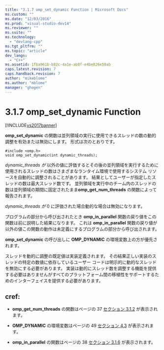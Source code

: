 ```yaml
---
title: "3.1.7 omp_set_dynamic Function | Microsoft Docs"
ms.custom: ""
ms.date: "12/03/2016"
ms.prod: "visual-studio-dev14"
ms.reviewer: ""
ms.suite: ""
ms.technology: 
  - "devlang-cpp"
ms.tgt_pltfrm: ""
ms.topic: "article"
dev_langs: 
  - "C++"
ms.assetid: 1fba961b-b82c-4a1e-ab0f-e4be826e50ab
caps.latest.revision: 7
caps.handback.revision: 7
author: "mikeblome"
ms.author: "mblome"
manager: "ghogen"
---
```

# 3.1.7 omp_set_dynamic Function
[!INCLUDE[vs2017banner](../../assembler/inline/includes/vs2017banner.md)]

**omp\_set\_dynamic** の関数は並列領域の実行に使用できるスレッドの数の動的調整を有効または無効にします。  形式は次のとおりです。  
  
```  
#include <omp.h>  
void omp_set_dynamic(int dynamic_threads);  
```  
  
 *dynamic\_threads が*  以外の値に評価するとその後の並列領域を実行するために使用されるスレッドの数はさまざまなランタイム環境で使用するシステム リソースを自動的に調整されることがあります。  結果としてユーザーが指定したスレッドの数は最大スレッド数です。  並列領域を実行中のチーム内のスレッドの数は並列領域の期間に固定されたまま**omp\_get\_num\_threads** の関数によって報告されます。  
  
 *dynamic\_threads が*  0 に評価された場合動的な場合は無効になります。  
  
 プログラムの部分から呼び出されたとき **omp\_in\_parallel** 関数の戻り値をこの関数は前に説明した結果になります。  これは **omp\_in\_parallel** 関数の戻り値が以外の値この関数の動作は未定義にするプログラムの部分から呼び出されます。  
  
 **omp\_set\_dynamic** の呼び出しに **OMP\_DYNAMIC** の環境変数上の方が優先されます。  
  
 スレッドを動的に調整の既定値は実装定義されます。  その結果正しい実装のスレッドの特定の数値に依存しているユーザー コードは明示的に動的なスレッドを無効にする必要があります。  実装は動的にスレッド数を調整する機能を提供する必要はありませんがすべてのプラットフォーム間の移植性をサポートするためのインターフェイスを提供する必要があります。  
  
## cref:  
  
-   **omp\_get\_num\_threads** の関数はページの 37 [セクション 3.1.2](../../parallel/openmp/3-1-2-omp-get-num-threads-function.md) が表示されます。  
  
-   **OMP\_DYNAMIC** の環境変数はページの 49 [セクション 4.3](../../parallel/openmp/4-3-omp-dynamic.md) が表示されます。  
  
-   **omp\_in\_parallel** の関数はページの 38 [セクション 3.1.6](../../parallel/openmp/3-1-6-omp-in-parallel-function.md) が表示されます。